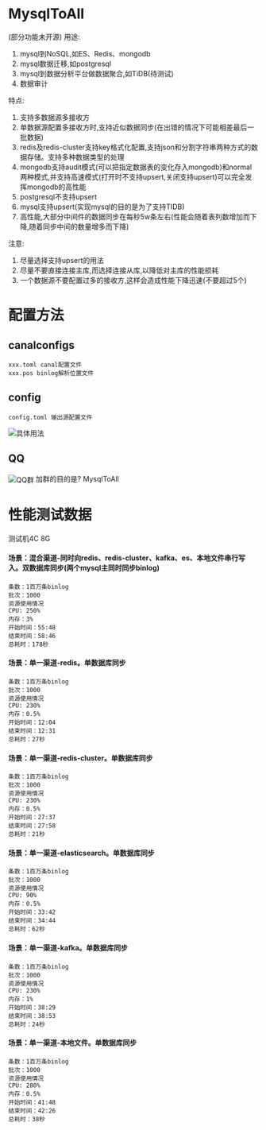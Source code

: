 # MysqlToAll

(部分功能未开源)
用途:
1. mysql到NoSQL,如ES、Redis、mongodb
2. mysql数据迁移,如postgresql
3. mysql到数据分析平台做数据聚合,如TiDB(待测试)
4. 数据审计

特点:
1. 支持多数据源多接收方
2. 单数据源配置多接收方时,支持近似数据同步(在出错的情况下可能相差最后一批数据)
3. redis及redis-cluster支持key格式化配置,支持json和分割字符串两种方式的数据存储。支持多种数据类型的处理
4. mongodb支持audit模式(可以把指定数据表的变化存入mongodb)和normal两种模式,并支持高速模式(打开时不支持upsert,关闭支持upsert)可以完全发挥mongodb的高性能
5. postgresql不支持upsert
6. mysql支持upsert(实现mysql的目的是为了支持TIDB)
7. 高性能,大部分中间件的数据同步在每秒5w条左右(性能会随着表列数增加而下降,随着同步中间的数量增多而下降)

注意:
1. 尽量选择支持upsert的用法
2. 尽量不要直接连接主库,而选择连接从库,以降低对主库的性能损耗
3. 一个数据源不要配置过多的接收方,这样会造成性能下降迅速(不要超过5个)

# 配置方法

## canalconfigs
```
xxx.toml canal配置文件
xxx.pos binlog解析位置文件
```

## config
```
config.toml 输出源配置文件
```
<img  src="https://github.com/gitstliu/MysqlToAll/blob/master/diss_config_ch.png"  alt="具体用法" align=center />

## QQ
<img  src="https://github.com/gitstliu/MysqlToAll/blob/master/QQ%E7%BE%A4%E5%90%8D%E7%89%87.png"  alt="QQ群" align=center />
加群的目的是? MysqlToAll


# 性能测试数据

测试机4C 8G


#### 场景：混合渠道-同时向redis、redis-cluster、kafka、es、本地文件串行写入。双数据库同步(两个mysql主同时同步binlog)
```
条数：1百万条binlog
批次：1000
资源使用情况
CPU: 250%
内存：3%
开始时间：55:48
结束时间：58:46
总耗时：178秒
```


#### 场景：单一渠道-redis。单数据库同步
```
条数：1百万条binlog
批次：1000
资源使用情况
CPU: 230%
内存：0.5%
开始时间：12:04
结束时间：12:31
总耗时：27秒
```

#### 场景：单一渠道-redis-cluster。单数据库同步
```
条数：1百万条binlog
批次：1000
资源使用情况
CPU: 230%
内存：0.5%
开始时间：27:37
结束时间：27:58
总耗时：21秒
```

#### 场景：单一渠道-elasticsearch。单数据库同步
```
条数：1百万条binlog
批次：1000
资源使用情况
CPU: 90%
内存：0.5%
开始时间：33:42
结束时间：34:44
总耗时：62秒
```

#### 场景：单一渠道-kafka。单数据库同步
```
条数：1百万条binlog
批次：1000
资源使用情况
CPU: 230%
内存：1%
开始时间：38:29
结束时间：38:53
总耗时：24秒
```


#### 场景：单一渠道-本地文件。单数据库同步
```
条数：1百万条binlog
批次：1000
资源使用情况
CPU: 280%
内存：0.5%
开始时间：41:48
结束时间：42:26
总耗时：38秒
```
